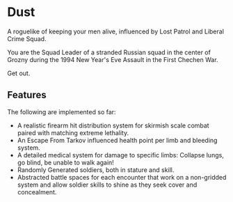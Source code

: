 # Dust
A roguelike of keeping your men alive, influenced by Lost Patrol and Liberal Crime Squad.

You are the Squad Leader of a stranded Russian squad in the center of Grozny during the 1994 New Year's Eve Assault in the First Chechen War.

Get out.

## Features
The following are implemented so far:
- A realistic firearm hit distribution system for skirmish scale combat paired with matching extreme lethality.
- An Escape From Tarkov influenced health point per limb and bleeding system.
- A detailed medical system for damage to specific limbs: Collapse lungs, go blind, be unable to walk again!
- Randomly Generated soldiers, both in stature and skill.
- Abstracted battle spaces for each encounter that work on a non-gridded system and allow soldier skills to shine as they seek cover and concealment.